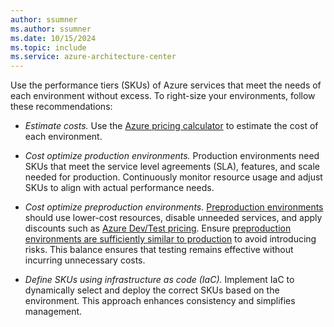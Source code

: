 ```yaml
---
author: ssumner
ms.author: ssumner
ms.date: 10/15/2024
ms.topic: include
ms.service: azure-architecture-center
---
```

Use the performance tiers (SKUs) of Azure services that meet the needs of each environment without excess. To right-size your environments, follow these recommendations:

- *Estimate costs.* Use the [Azure pricing calculator](https://azure.microsoft.com/pricing/calculator/) to estimate the cost of each environment.

- *Cost optimize production environments.* Production environments need SKUs that meet the service level agreements (SLA), features, and scale needed for production. Continuously monitor resource usage and adjust SKUs to align with actual performance needs.

- *Cost optimize preproduction environments.* [Preproduction environments](/azure/well-architected/cost-optimization/optimize-environment-costs#optimize-preproduction-environments) should use lower-cost resources, disable unneeded services, and apply discounts such as [Azure Dev/Test pricing](https://azure.microsoft.com/pricing/dev-test/#overview). Ensure [preproduction environments are sufficiently similar to production](/azure/well-architected/cost-optimization/optimize-environment-costs#balance-similarity-with-production) to avoid introducing risks. This balance ensures that testing remains effective without incurring unnecessary costs.

- *Define SKUs using infrastructure as code (IaC).* Implement IaC to dynamically select and deploy the correct SKUs based on the environment. This approach enhances consistency and simplifies management.